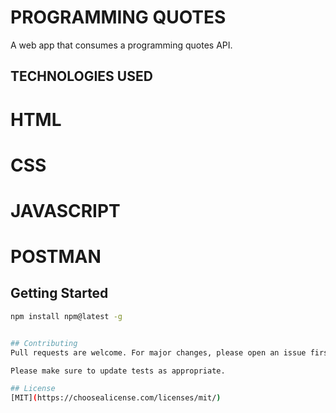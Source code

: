 # PROGRAMMING QUOTES

A web app that consumes a programming quotes API. 

## TECHNOLOGIES USED

# HTML
# CSS
# JAVASCRIPT
# POSTMAN

## Getting Started

  ```sh
  npm install npm@latest -g


## Contributing
Pull requests are welcome. For major changes, please open an issue first to discuss what you would like to change.

Please make sure to update tests as appropriate.

## License
[MIT](https://choosealicense.com/licenses/mit/)
